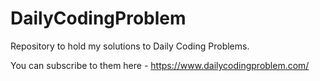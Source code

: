 # DailyCodingProblem
Repository to hold my solutions to Daily Coding Problems.  

You can subscribe to them here - https://www.dailycodingproblem.com/
